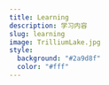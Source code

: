 ```yaml
---
title: Learning
description: 学习内容
slug: learning
image: TrilliumLake.jpg
style:
  background: "#2a9d8f"
  color: "#fff"
---
```


